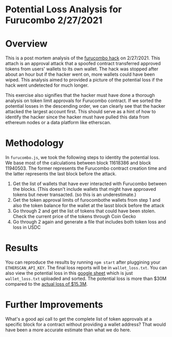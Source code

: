 # Potential Loss Analysis for Furucombo 2/27/2021

# Overview

This is a post mortem analysis of the [furucombo hack](https://cointelegraph.com/news/transaction-batching-protocol-furucombo-suffers-14-million-evil-contract-hack) on 2/27/2021. This attach is an approval attack that a spoofed contract
transferred approved tokens from users' wallets to its own wallet. The hack was stopped after about an hour but if the hacker went 
on, more wallets could have been wiped. This analysis aimed to provided a picture of the potential loss if the hack went undetected for
much longer. 

This exercise also signifies that the hacker must have done a thorough analysis on token limit approvals for Furucombo contract.
If we sorted the potential losses in the descending order, we can clearly see that the hacker attacked the largest account first. 
This should serve as a hint of how to identify the hacker since the hacker must have pulled this data from ethereum nodes or 
a data platform like etherscan.   

# Methodology
In `furucombo.js`, we took the following steps to identity the potential loss. We base most of the calculations between block 11618386 
and block 11940503. The former represents the Furucombo contract creation time and the latter represents the last block before the attack. 

 1. Get the list of wallets that have ever interacted with Furucombo between the blocks. (This doesn't include wallets that might have approaved tokens but never transacted. (so this is an underestimate.)
 2. Get the token approval limits of furocombothe wallets from step 1 and also the token balance for the wallet at the lasst block before the attack 
 3. Go through 2 and get the list of tokens that could have been stolen. Check the current price of the tokens through Coin Gecko 
 4. Go through 2 again and generate a file that includes both token loss and loss in USDC

# Results
 You can reproduce the results by running `npm start` after pluggining your `ETHERSCAN_API_KEY`. The final loss reports will be in `wallet_loss.txt`. 
 You can also view the potential loss in this [google sheet](https://docs.google.com/spreadsheets/d/1LVNk2FN7RJcETChBVtjQE3niIAidWfyAbcQtnHgFpsU/edit#gid=246947807) which is just `wallet_loss.txt` uploaded and sorted. The potential loss is more than $30M compared to the [actual loss of $15.3M](https://docs.google.com/spreadsheets/d/1LVNk2FN7RJcETChBVtjQE3niIAidWfyAbcQtnHgFpsU/edit#gid=2074661653). 

# Further Improvements
 What's a good api call to get the complete list of token approvals at a specific block for a contract without providing a wallet address? That would have been a  more accurate estimate than what we do here. 
 
